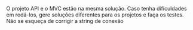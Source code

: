 O projeto API e o MVC estão na mesma solução. Caso tenha dificuldades em rodá-los, gere soluções diferentes para os projetos e faça os testes.
Não se esqueça de corrigir a string de conexão
